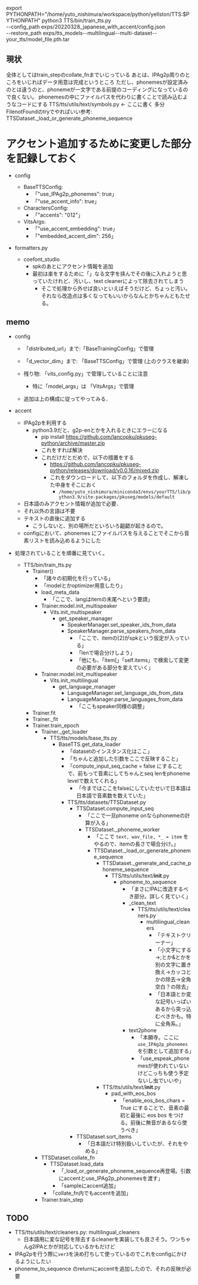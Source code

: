 export PYTHONPATH="/home/yuto_nishimura/workspace/python/yellston/TTS:$PYTHONPATH"
python3 TTS/bin/train_tts.py \
    --config_path exps/20220328_japanese_with_accent/config.json \
    --restore_path exps/tts_models--multilingual--multi-dataset--your_tts/model_file.pth.tar

## 現状
全体としてはtrain_stepのcollate_fnまでいじっている
あとは、IPAg2p周りのところをいじればデータ用意は完成というところ
ただし、phonemesが設定済みのとは違うのと、phonemeが一文字である前提のコーディングになっているので良くない。
phonemesの中にファイルパスを代わりに書くことで読み込むようなコードにする
TTS/tts/utils/text/symbols.py ← ここに書く 多分 FilenotFoundのtryでやればいい参考: TTSDataset._load_or_generate_phoneme_sequence

# アクセント追加するために変更した部分を記録しておく
- config
  - BaseTTSConfig:
    - 「"use_IPAg2p_phonemes": true」
    - 「"use_accent_info": true」
  - CharactersConfig:
    - 「"accents": "012"」
  - VitsArgs:
    - 「"use_accent_embedding": true」
    - 「"embedded_accent_dim": 256」

- formatters.py
  - coefont_studio
    - spkのあとにアクセント情報を追加
    - 最初は楽をするために「_<accent>_」なる文字を挟んでその後に入れようと思っていたけれど、汚いし、text cleanerによって除去されてしまう
      - そこで処理から外せば良いといえばそうだけど、ちょっと汚い。それなら改造点は多くなってもいいからなんとかちゃんともたせる。

## memo
- config
  - 「distributed_url」まで:「BaseTrainingConfig」で管理
  - 「d_vector_dim」まで: 「BaseTTSConfig」で管理 (上のクラスを継承)
  - 残り物: 「vits_config.py」で管理していることに注意
    - 特に「model_args」は 「VitsArgs」で管理
  
  - 追加は上の構成に従ってやってみる．

- accent
  - IPAg2pを利用する
    - python3.9だと、g2p-enとかを入れるときにエラーになる
      - pip install https://github.com/lancopku/pkuseg-python/archive/master.zip
      - これをすれば解決
      - これだけだとだめで、以下の措置をする
        - https://github.com/lancopku/pkuseg-python/releases/download/v0.0.16/mixed.zip
        - これをダウンロードして、以下のフォルダを作成し、解凍した中身をそこにおく
          - `/home/yuto_nishimura/miniconda3/envs/yourTTS/lib/python3.9/site-packages/pkuseg/models/default`
  - 日本語のみアクセント情報が追加で必要．
  - それ以外の言語は不要
  - テキストの直後に追加する
    - こうしないと、別の場所だといろいろ齟齬が起きるので。
  - configにおいて、phonemes にファイルパスを与えることでそこから音素リストを読み込めるようにした

- 処理されていることを順番に見ていく。
  - TTS/bin/train_tts.py
    - Trainer()
      - 「諸々の初期化を行っている」
      - 「modelとかoptimizer用意したり」
      - load_meta_data
        - 「ここで、langはitemの末尾へという要請」
      - Trainer.model.init_multispeaker
        - Vits.init_multispeaker
          - get_speaker_manager
            - SpeakerManager.set_speaker_ids_from_data
            - SpeakerManager.parse_speakers_from_data
              - 「ここで、itemの[2]がspkという仮定が入っている」
              - 「lenで場合分けしよう」
              - 「他にも、「item[」「self.items」で検索して変更の必要がある部分を変えていく」
      - Trainer.model.init_multispeaker
        - Vits.init_multilingual
          - get_language_manager
            - LanguageManager.set_language_ids_from_data
            - LanguageManager.parse_languages_from_data
              - 「ここもspeaker同様の調整」
    - Trainer.fit
    - Trainer._fit
    - Trainer.train_epoch
      - Trainer._get_loader
        - TTS/tts/models/base_tts.py
          - BaseTTS.get_data_loader
            - 「datasetのインスタンス化はここ」
            - 「ちゃんと追加した引数をここで反映すること」
            - 「compute_input_seq_cache = false にすることで、前もって音素にしてちゃんとseq lenをphoneme levelで数えてくれる」
              - 「今まではここをfalseにしていたせいで日本語は日本語で音素数を数えていた」
            - TTS/tts/datasets/TTSDataset.py
              - TTSDataset.compute_input_seq
                - 「ここで一旦phoneme onならphonemeの計算が入る」
                - TTSDataset._phoneme_worker
                  - 「ここで `text, wav_file, *_ = item` をやるので、itemの長さで場合分け。」
                  - TTSDataset._load_or_generate_phoneme_sequence
                    - TTSDataset._generate_and_cache_phoneme_sequence
                      - TTS/tts/utils/text/__init__.py
                        - phoneme_to_sequence
                          - 「まさにIPAに改造するべき部分。詳しく見ていく」
                          - _clean_text
                            - TTS/tts/utils/text/cleaners.py
                              - multilingual_cleaners
                                - 「テキストクリーナー」
                                - 「小文字にする→;とか&とかを別の文字に置き換え→カッコとかの除去→全角空白？の除去」
                                - 「日本語とか変な記号いっぱいあるから突っ込むべきかも。特に全角系。」
                          - text2phone
                            - 「本願寺。ここに`use_IPAg2p_phonemes`を引数として追加する」
                            - 「use_espeak_phonemesが使われていないけどこっちも使う予定ないし虫でいいや」
                    - TTS/tts/utils/text/__init__.py
                      - pad_with_eos_bos
                        - 「enable_eos_bos_chars = True にすることで、音素の最初と最後に eos bos をつける。前後に無音があるなら使うべき」
              - TTSDataset.sort_items
                - 「日本語だけ特別扱いしていたが、それをやめる」
      - TTSDataset.collate_fn
        - TTSDataset.load_data
          - 「_load_or_generate_phoneme_sequence再登場。引数にaccentとuse_IPAg2p_phonemesを渡す」
          - 「sampleにaccent追加」
        - 「collate_fn内でもaccentを追加」
      - Trainer.train_step

## TODO
- TTS/tts/utils/text/cleaners.py: multilingual_cleaners
  - 日本語用に変な記号を除去するcleanerを実装しても良さそう。ワンちゃんg2IPAとかが対応しているかもだけど
- IPAg2pを行う際に`ver3`を決め打ちして使っているのでこれをconfigにかけるようにしたい
- phoneme_to_sequence のreturnにaccentを追加したので、それの反映が必要
